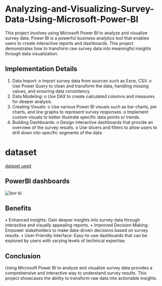 # Analyzing-and-Visualizing-Survey-Data-Using-Microsoft-Power-BI
This project involves using Microsoft Power BI to analyze and visualize survey data. Power BI is a powerful business analytics tool that enables users to create interactive reports and dashboards. This project demonstrates how to transform raw survey data into meaningful insights through data visualization.
## Implementation Details
1.	Data Import:
o	Import survey data from sources such as Exce, CSV.
o	Use Power Query to clean and transform the data, handling missing values, and ensuring data consistency.
2.	Data Modeling:
o	Use DAX to create calculated columns and measures for deeper analysis.
3.	Creating Visuals:
o	Use various Power BI visuals such as bar charts, pie charts, and line graphs to represent survey responses.
o	Implement custom visuals to better illustrate specific data points or trends.
4.	Building Dashboards:
o	Design interactive dashboards that provide an overview of the survey results.
o	Use slicers and filters to allow users to drill down into specific segments of the data.
# dataset
  <a href="https://github.com/LUJAINALALAWI/Analyzing-and-Visualizing-Survey-Data-Using-Microsoft-Power-BI/blob/main/Power%20BI%20-%20Final%20Project.xlsx">dataset used</a>
## PowerBI dashboards
![bor bi](https://github.com/user-attachments/assets/a5678acb-8465-41fd-be90-bff706ea1676)

## Benefits
•	Enhanced Insights: Gain deeper insights into survey data through interactive and visually appealing reports.
•	Improved Decision Making: Empower stakeholders to make data-driven decisions based on survey results.
•	User-Friendly Interface: Easy-to-use dashboards that can be explored by users with varying levels of technical expertise.
## Conclusion
Using Microsoft Power BI to analyze and visualize survey data provides a comprehensive and interactive way to understand survey results. This project showcases the ability to transform raw data into actionable insights.
 
